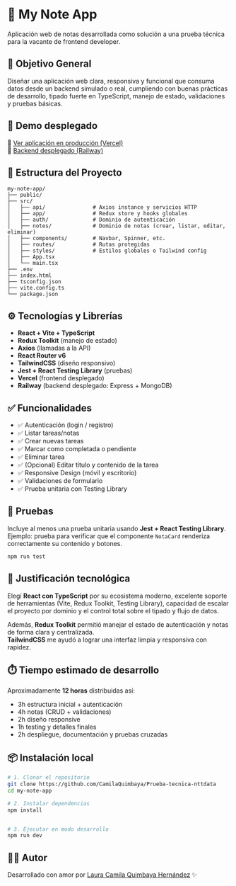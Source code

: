 # 📒 My Note App

Aplicación web de notas desarrollada como solución a una prueba técnica para la vacante de frontend developer.

## 🎯 Objetivo General

Diseñar una aplicación web clara, responsiva y funcional que consuma datos desde un backend simulado o real, cumpliendo con buenas prácticas de desarrollo, tipado fuerte en TypeScript, manejo de estado, validaciones y pruebas básicas.

## 🚀 Demo desplegado

🔗 [Ver aplicación en producción (Vercel)](https://prueba-tecnica-nttdata.vercel.app/login)  
🔗 [Backend desplegado (Railway)](https://backend-crud-y-jwt-production.up.railway.app)

## 🧱 Estructura del Proyecto

```
my-note-app/
├── public/
├── src/
│   ├── api/               # Axios instance y servicios HTTP
│   ├── app/               # Redux store y hooks globales
│   ├── auth/              # Dominio de autenticación
│   ├── notes/             # Dominio de notas (crear, listar, editar, eliminar)
│   ├── components/        # Navbar, Spinner, etc.
│   ├── routes/            # Rutas protegidas
│   ├── styles/            # Estilos globales o Tailwind config
│   ├── App.tsx
│   └── main.tsx
├── .env
├── index.html
├── tsconfig.json
├── vite.config.ts
└── package.json
```

## ⚙️ Tecnologías y Librerías

- **React + Vite + TypeScript**
- **Redux Toolkit** (manejo de estado)
- **Axios** (llamadas a la API)
- **React Router v6**
- **TailwindCSS** (diseño responsivo)
- **Jest + React Testing Library** (pruebas)
- **Vercel** (frontend desplegado)
- **Railway** (backend desplegado: Express + MongoDB)

## ✅ Funcionalidades

- ✅ Autenticación (login / registro)
- ✅ Listar tareas/notas
- ✅ Crear nuevas tareas
- ✅ Marcar como completada o pendiente
- ✅ Eliminar tarea
- ✅ (Opcional) Editar título y contenido de la tarea
- ✅ Responsive Design (móvil y escritorio)
- ✅ Validaciones de formulario
- ✅ Prueba unitaria con Testing Library

## 🧪 Pruebas

Incluye al menos una prueba unitaria usando **Jest + React Testing Library**.  
Ejemplo: prueba para verificar que el componente `NotaCard` renderiza correctamente su contenido y botones.

```bash
npm run test
```

## 🧠 Justificación tecnológica

Elegí **React con TypeScript** por su ecosistema moderno, excelente soporte de herramientas (Vite, Redux Toolkit, Testing Library), capacidad de escalar el proyecto por dominio y el control total sobre el tipado y flujo de datos.

Además, **Redux Toolkit** permitió manejar el estado de autenticación y notas de forma clara y centralizada.  
**TailwindCSS** me ayudó a lograr una interfaz limpia y responsiva con rapidez.

## ⏱️ Tiempo estimado de desarrollo

Aproximadamente **12 horas** distribuidas así:

- 3h estructura inicial + autenticación
- 4h notas (CRUD + validaciones)
- 2h diseño responsive
- 1h testing y detalles finales
- 2h despliegue, documentación y pruebas cruzadas

## 📦 Instalación local

```bash
# 1. Clonar el repositorio
git clone https://github.com/CamilaQuimbaya/Prueba-tecnica-nttdata
cd my-note-app

# 2. Instalar dependencias
npm install


# 3. Ejecutar en modo desarrollo
npm run dev
```

## 👩‍💻 Autor

Desarrollado con amor por [Laura Camila Quimbaya Hernández](https://github.com/CamilaQuimbaya) ✨
